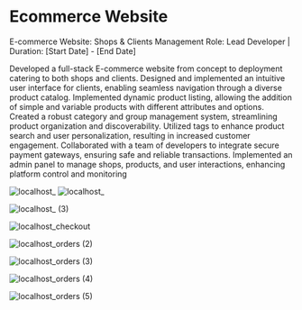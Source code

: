 # Ecommerce Website
E-commerce Website: Shops & Clients Management
Role: Lead Developer | Duration: [Start Date] - [End Date]

Developed a full-stack E-commerce website from concept to deployment catering to both shops and clients.
Designed and implemented an intuitive user interface for clients, 
enabling seamless navigation through a diverse product catalog.
Implemented dynamic product listing, 
allowing the addition of simple and variable products with different attributes and options.
Created a robust category and group management system,
streamlining product organization and discoverability.
Utilized tags to enhance product search and user personalization, 
resulting in increased customer engagement.
Collaborated with a team of developers to integrate secure payment gateways,
ensuring safe and reliable transactions.
Implemented an admin panel to manage shops,
products, and user interactions, enhancing platform control and monitoring

![localhost_](https://github.com/m-a-99/ecommerce2/assets/112770883/d8c212e4-d421-47e0-b521-4f3bc5f7ece2)
![localhost_](https://github.com/m-a-99/ecommerce2/assets/112770883/512f3642-97a8-40c6-b5a2-e0e79ba6e6b6)

![localhost_ (3)](https://github.com/m-a-99/ecommerce2/assets/112770883/cf7d6a54-e764-49c2-8b1a-9f1ee6d23f09)

![localhost_checkout](https://github.com/m-a-99/ecommerce2/assets/112770883/ed70e446-aa13-4819-92f7-e2c6d3178259)

![localhost_orders (2)](https://github.com/m-a-99/ecommerce2/assets/112770883/4e4ffaad-0582-4707-bf75-7fb79eb3700b)

![localhost_orders (3)](https://github.com/m-a-99/ecommerce2/assets/112770883/56fd69ba-113a-4469-bdf8-3901059fe7e3)

![localhost_orders (4)](https://github.com/m-a-99/ecommerce2/assets/112770883/7e620a25-6eed-4663-9768-a33abac3c6b3)

![localhost_orders (5)](https://github.com/m-a-99/ecommerce2/assets/112770883/ef1c3a34-2029-4c85-9808-d43aa127c9a4)
